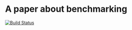 # A paper about benchmarking

[![Build Status](https://travis-ci.org/jiahao/paper-benchmark.svg)](https://travis-ci.org/jiahao/paper-benchmark)
